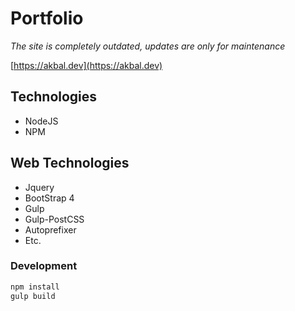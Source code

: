 # Portfolio

_The site is completely outdated, updates are only for maintenance_

[https://akbal.dev](https://akbal.dev)

## Technologies

- NodeJS
- NPM

## Web Technologies

- Jquery
- BootStrap 4
- Gulp
- Gulp-PostCSS
- Autoprefixer
- Etc.

### Development

```sh
npm install
gulp build
```
